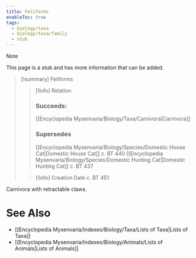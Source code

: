 ```yaml
---
title: Feliforms
enableToc: true
tags:
  - biology/taxa
  - biology/taxa/family
  - stub
---
```


> [!note]
> This page is a stub and has more information that can be added.

> [!summary] Feliforms
> > [!info] Relation
> > ### Succeeds:
> > [[Encyclopedia Mysenvaria/Biology/Taxa/Carnivora|Carnivora]]
> > ### Supersedes 
> > [[Encyclopedia Mysenvaria/Biology/Species/Domestic House Cat|Domestic House Cat]] c. BT 440
> > [[Encyclopedia Mysenvaria/Biology/Species/Domestic Hunting Cat|Domestic Hunting Cat]] c. BT 437
>
> > [!info] Creation Date
> > c. BT 451

Carnivora with retractable claws.

# See Also
- [[Encyclopedia Mysenvaria/Indexes/Biology/Taxa/Lists of Taxa|Lists of Taxa]]
- [[Encyclopedia Mysenvaria/Indexes/Biology/Animals/Lists of Animals|Lists of Animals]]
